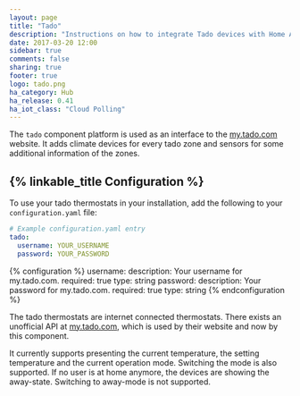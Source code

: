 ```yaml
---
layout: page
title: "Tado"
description: "Instructions on how to integrate Tado devices with Home Assistant."
date: 2017-03-20 12:00
sidebar: true
comments: false
sharing: true
footer: true
logo: tado.png
ha_category: Hub
ha_release: 0.41
ha_iot_class: "Cloud Polling"
---
```


The `tado` component platform is used as an interface to the [my.tado.com](https://my.tado.com/webapp/#/account/sign-in) website. It adds climate devices for every tado zone and sensors for some additional information of the zones.

## {% linkable_title Configuration %}

To use your tado thermostats in your installation, add the following to your `configuration.yaml` file:

```yaml
# Example configuration.yaml entry
tado:
  username: YOUR_USERNAME
  password: YOUR_PASSWORD
```

{% configuration %}
username:
  description: Your username for my.tado.com.
  required: true
  type: string
password:
  description: Your password for my.tado.com.
  required: true
  type: string
{% endconfiguration %}

The tado thermostats are internet connected thermostats. There exists an unofficial API at [my.tado.com](https://my.tado.com/webapp/#/account/sign-in), which is used by their website and now by this component.

It currently supports presenting the current temperature, the setting temperature and the current operation mode. Switching the mode is also supported. If no user is at home anymore, the devices are showing the away-state. Switching to away-mode is not supported.
